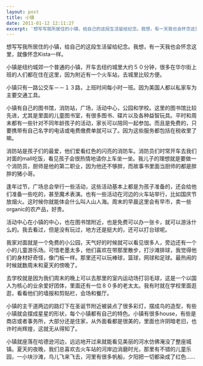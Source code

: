 ```yaml
---
layout: post
title: 小镇
date: 2011-01-12 12:11:27
excerpt: '想写写我所居住的小镇，给自己的这段生活留给纪念。我想，有一天我也会怀念这里，就像怀念Kista一样。'
---
```




想写写我所居住的小镇，给自己的这段生活留给纪念。我想，有一天我也会怀念这里，就像怀念Kista一样。

小镇是纽约城郊一个普通的小镇，开车去纽约城里大约５０分钟，很多在华尔街上班的人们都在住在这里，因为附近有一个火车站，去城里比较方便。


小镇只有一路公交车－－１３路，上班时间每小时一班。因为美国人都以私家车为主要交通工具。

小镇有自己的图书馆，消防站，广场，活动中心，公园和学校。这里的图书馆比较先进，尤其是里面的儿童图书室，有很多图书、碟片以及各种益智玩具。平时和周
末都有一些针对不同年龄孩子的活动，家长可以陪同一起参加。而且是免费的，只要携带有自己名字的电话或电费缴费单就可以了。因为这些服务都包括在税收里了
嘛。

消防站是孩子们的最爱，他们爱看红色的闪亮的消防车。消防员们时常开车去我们对面的mall吃饭，看见孩子会很热情地请你上车坐一坐。我儿子的理想就是要做一个消防员，厨师是他的第二职业，因为他还不够胖，而故事书里面当厨师的都是胖胖的猪小哥。


逢年过节，广场总会举行一些活动，这些活动基本上都是为孩子准备的，还会给他们准备一些吃的，甚至魔术表演。也有一些活动在河边的火车站举行，比如国庆节放烟火。这时候你就能体会什么叫人山人海。周末的早晨这里会有早市，卖一些organic的农产品，好贵。


活动中心在小镇的中心，也在图书馆附近，也是免费可以办一张卡，就可以游泳什么的。我去看过，但是没有玩过，地方还是挺大的，还可以打台球呢。


我家对面就是一个免费的小公园，天气好的时候就可以看见很多人，旁边还有一个小的儿童游乐场。可惜老墨太多，他们喜欢在带那里散步，打沙滩排球，我觉得他们的身材好奇怪，像门板一样。那里还可以玩棒球，篮球，网球和足球。最热闹的时候就数周末和夏天的傍晚了。


去学校就是因为我们周末的晚上可以去那里的室内运动场打羽毛球，这是一个以国人为核心的业余爱好团体，里面还有一位８０多的老太太。我有时就在学校里面逛逛，看看他们的墙报和剪贴栏，会场和餐厅。


小镇的主干道两边的路灯下在圣诞节附近被装点了很多彩灯，摆成鸟的造型，有些小镇就会摆成星星的形状，每个小镇都有自己的特色。小镇有很多house，有些是商店或者事务所，大部分还是住家，从外面看都是很美的，里面也许阴暗老旧，也许时尚辉煌，这就无从得知了。


小镇就座落在哈德逊河边，远远地开过来就能看见美丽的河水仿佛淹没了整座城镇。夏天的夜晚，我们总喜欢去火车站的河岸边消磨时光，那里有不错的儿童乐园，一小块沙滩，鸟儿飞来飞去，河里有很多帆船，夕阳把一切都染成了红色……


